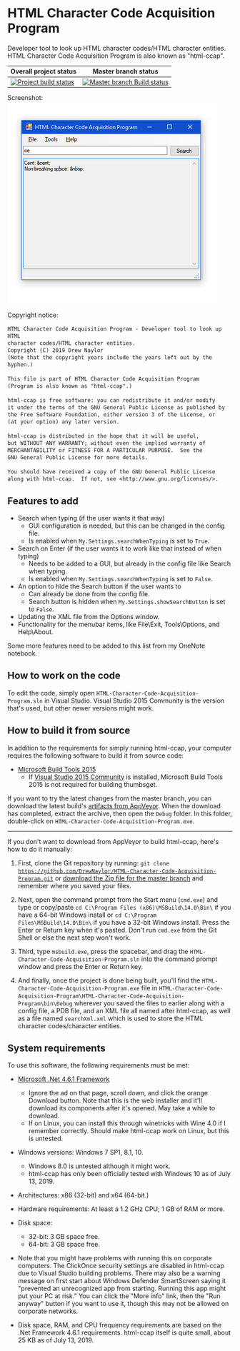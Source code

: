# HTML Character Code Acquisition Program
Developer tool to look up HTML character codes/HTML character entities. HTML Character Code Acquisition Program is also known as "html-ccap".

| Overall project status | Master branch status |
|------------------------------------------------------------------------|----------------------------|
| [![Project build status](https://ci.appveyor.com/api/projects/status/qekkf6yq173eybn4?svg=true)](https://ci.appveyor.com/project/DrewNaylor/html-character-code-acquisition-program) | [![Master branch Build status](https://ci.appveyor.com/api/projects/status/qekkf6yq173eybn4/branch/master?svg=true)](https://ci.appveyor.com/project/DrewNaylor/html-character-code-acquisition-program/branch/master) |

Screenshot:<br>
![](/docs/images/html-ccap_search-screenshot.png?raw=true)

Copyright notice:

```
HTML Character Code Acquisition Program - Developer tool to look up HTML
character codes/HTML character entities.
Copyright (C) 2019 Drew Naylor
(Note that the copyright years include the years left out by the hyphen.)

This file is part of HTML Character Code Acquisition Program
(Program is also known as "html-ccap".)

html-ccap is free software: you can redistribute it and/or modify
it under the terms of the GNU General Public License as published by
the Free Software Foundation, either version 3 of the License, or
(at your option) any later version.

html-ccap is distributed in the hope that it will be useful,
but WITHOUT ANY WARRANTY; without even the implied warranty of
MERCHANTABILITY or FITNESS FOR A PARTICULAR PURPOSE.  See the
GNU General Public License for more details.

You should have received a copy of the GNU General Public License
along with html-ccap.  If not, see <http://www.gnu.org/licenses/>.
```

## Features to add

- Search when typing (if the user wants it that way)
  - GUI configuration is needed, but this can be changed in the config file.
  - Is enabled when `My.Settings.searchWhenTyping` is set to `True`.
- Search on Enter (if the user wants it to work like that instead of when typing)
  - Needs to be added to a GUI, but already in the config file like Search when typing.
  - Is enabled when `My.Settings.searchWhenTyping` is set to `False`.
- An option to hide the Search button if the user wants to
  - Can already be done from the config file.
  - Search button is hidden when `My.Settings.showSearchButton` is set to `False`.
- Updating the XML file from the Options window.
- Functionality for the menubar items, like File\Exit, Tools\Options, and Help\About.

Some more features need to be added to this list from my OneNote notebook.


## How to work on the code

To edit the code, simply open `HTML-Character-Code-Acquisition-Program.sln` in Visual Studio. Visual Studio 2015 Community is the version that's used, but other newer versions might work.

## How to build it from source

In addition to the requirements for simply running html-ccap, your computer requires the following software to build it from source code:

- [Microsoft Build Tools 2015](https://www.microsoft.com/en-us/download/details.aspx?id=48159)
  - If [Visual Studio 2015 Community](https://www.visualstudio.com/vs/older-downloads/) is installed, Microsoft Build Tools 2015 is not required for building thumbsget.

If you want to try the latest changes from the master branch, you can download the latest build's [artifacts from AppVeyor](https://ci.appveyor.com/project/DrewNaylor/html-character-code-acquisition-program/branch/master/artifacts). When the download has completed, extract the archive, then open the `Debug` folder. In this folder, double-click on `HTML-Character-Code-Acquisition-Program.exe`.

***

If you don't want to download from AppVeyor to build html-ccap, here's how to do it manually:

1. First, clone the Git repository by running: <code>git clone https://github.com/DrewNaylor/HTML-Character-Code-Acquisition-Program.git</code> or [download the Zip file for the master branch](https://github.com/DrewNaylor/HTML-Character-Code-Acquisition-Program/archive/master.zip) and remember where you saved your files.

2. Next, open the command prompt from the Start menu (`cmd.exe`) and type or copy/paste `cd C:\Program Files (x86)\MSBuild\14.0\Bin\` if you have a 64-bit Windows install or `cd C:\Program Files\MSBuild\14.0\Bin\` if you have a 32-bit Windows install. Press the Enter or Return key when it's pasted. Don't run `cmd.exe` from the Git Shell or else the next step won't work.

3. Third, type `msbuild.exe`, press the spacebar, and drag the `HTML-Character-Code-Acquisition-Program.sln` into the command prompt window and press the Enter or Return key.

4. And finally, once the project is done being built, you'll find the `HTML-Character-Code-Acquisition-Program.exe` file in `HTML-Character-Code-Acquisition-Program\HTML-Character-Code-Acquisition-Program\bin\Debug` wherever you saved the files to earlier along with a config file, a PDB file, and an XML file all named after html-ccap, as well as a file named `searchXml.xml` which is used to store the HTML character codes/character entities.

## System requirements

To use this software, the following requirements must be met:

- [Microsoft .Net 4.6.1 Framework](https://www.microsoft.com/en-us/download/details.aspx?id=49981)

  - Ignore the ad on that page, scroll down, and click the orange Download button. Note that this is the web installer and it'll download its components after it's opened. May take a while to download.
  - If on Linux, you can install this through winetricks with Wine 4.0 if I remember correctly. Should make html-ccap work on Linux, but this is untested.

- Windows versions: Windows 7 SP1, 8.1, 10.
  - Windows 8.0 is untested although it might work.
  - html-ccap has only been officially tested with Windows 10 as of July 13, 2019.

- Architectures: x86 (32-bit) and x64 (64-bit.)

- Hardware requirements: At least a 1.2 GHz CPU; 1 GB of RAM or more.

- Disk space:

  - 32-bit: 3 GB space free.
  - 64-bit: 3 GB space free.

- Note that you might have problems with running this on corporate computers. The ClickOnce security settings are disabled in html-ccap due to Visual Studio building problems. There may also be a warning message on first start about Windows Defender SmartScreen saying it "prevented an unrecognized app from starting. Running this app might put your PC at risk." You can click the "More info" link, then the "Run anyway" button if you want to use it, though this may not be allowed on corporate networks.

- Disk space, RAM, and CPU frequency requirements are based on the .Net Framework 4.6.1 requirements. html-ccap itself is quite small, about 25 KB as of July 13, 2019.
